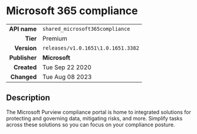 # Microsoft 365 compliance
| | |
|-:|-|
|**API name**|`shared_microsoft365compliance`|
|**Tier**|Premium|
|**Version**|`releases/v1.0.1651\1.0.1651.3382`|
|**Publisher**|**Microsoft**|
|**Created**|Tue Sep 22 2020|
|**Changed**|Tue Aug 08 2023|

## Description
The Microsoft Purview compliance portal is home to integrated solutions for protecting and governing data, mitigating risks, and more. Simplify tasks across these solutions so you can focus on your compliance posture.
